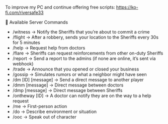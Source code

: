 To improve my PC and continue offering free scripts: https://ko-fi.com/riversafe33

📜 Available Server Commands

- /witness → Notify the Sheriffs that you’re about to commit a crime
- /flight → After a robbery, sends your location to the Sheriffs every 30s for 5 minutes
- /help → Request help from doctors
- /flare → Sheriffs can request reinforcements from other on-duty Sheriffs
- /report → Send a report to the admins (if none are online, it’s sent via webhook)
- /trade → Announce that you opened or closed your business
- /gossip → Simulates rumors or what a neighbor might have seen
- /dm [ID] [message] → Send a direct message to another player
- /dmm [message] → Direct message between doctors
- /dmp [message] → Direct message between Sheriffs
- /ontheway [ID] → A doctor can notify they are on the way to a help request
- /me → First-person action
- /do → Describe environment or situation
- /ooc → Speak out of character
